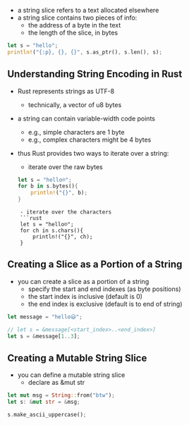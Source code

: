- a string slice refers to a text allocated elsewhere
- a string slice contains two pieces of info:
	- the address of a byte in the text
	- the length of the slice, in bytes
```rust
let s = "hello";
println!("{:p}, {}, {}", s.as_ptr(), s.len(), s);
```

## Understanding String Encoding in Rust
- Rust represents strings as UTF-8
	- technically, a vector of u8 bytes

- a string can contain variable-width code points
	- e.g., simple characters are 1 byte
	- e.g., complex characters might be 4 bytes

- thus Rust provides two ways to iterate over a string:
	- iterate over the raw bytes
	```rust
	let s = "hello☹";
	for b in s.bytes(){
		println!("{}", b);
	}
```
	- iterate over the characters
	```rust
	let s = "hello☹";
	for ch in s.chars(){
		println!("{}", ch);	
	}
```

## Creating a Slice as a Portion of a String

- you can create a slice as a portion of a string 
	- specify the start and end indexes (as byte positions)
	- the start index is inclusive (default is 0)
	- the end index is exclusive (default is to end of string)
```rust
let message = "hello😃";

// let s = &message[<start_index>..<end_index>]
let s = &message[1..3];
```


## Creating a Mutable String Slice
- you can define a mutable string slice
	- declare as &mut str
```rust
let mut msg = String::from("btw");
let s: &mut str = &msg;

s.make_ascii_uppercase();
```
